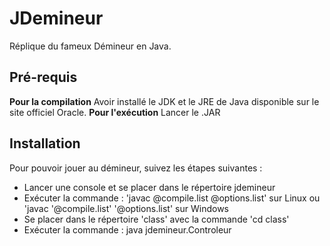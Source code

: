 # JDemineur
Réplique du fameux Démineur en Java.

## Pré-requis
**Pour la compilation** Avoir installé le JDK et le JRE de Java disponible sur le site officiel Oracle.
**Pour l'exécution** Lancer le .JAR

## Installation
Pour pouvoir jouer au démineur, suivez les étapes suivantes :
- Lancer une console et se placer dans le répertoire jdemineur
- Exécuter la commande : 'javac @compile.list @options.list' sur Linux ou 'javac '@compile.list' '@options.list' sur Windows
- Se placer dans le répertoire 'class' avec la commande 'cd class'
- Exécuter la commande : java jdemineur.Controleur

